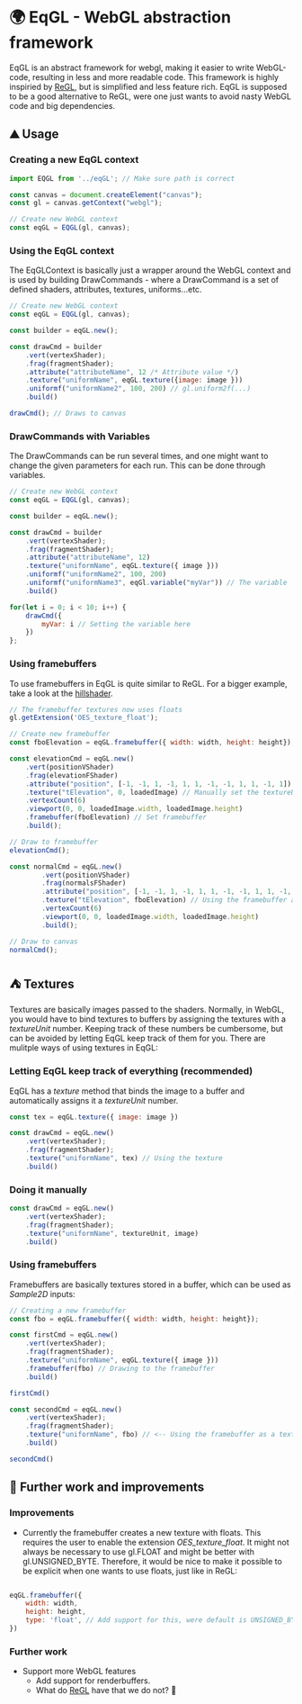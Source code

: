 # 🌍 EqGL - WebGL abstraction framework
EqGL is an abstract framework for webgl, making it easier to write WebGL-code, resulting in less and more readable code. This framework is highly inspiried by [ReGL](https://github.com/regl-project/regl), but is simplified and less feature rich. EqGL is supposed to be a good alternative to ReGL, were one just wants to avoid nasty WebGL code and big dependencies.

## ⛰ Usage

### Creating a new EqGL context
```javascript
import EQGL from '../eqGL'; // Make sure path is correct

const canvas = document.createElement("canvas");
const gl = canvas.getContext("webgl");

// Create new WebGL context
const eqGL = EQGL(gl, canvas);
```

### Using the EqGL context
The EqGLContext is basically just a wrapper around the WebGL context and is used by building DrawCommands - where a DrawCommand is a set of defined shaders, attributes, textures, uniforms...etc.
```javascript
// Create new WebGL context
const eqGL = EQGL(gl, canvas);

const builder = eqGL.new();

const drawCmd = builder
    .vert(vertexShader);
    .frag(fragmentShader);
    .attribute("attributeName", 12 /* Attribute value */)
    .texture("uniformName", eqGL.texture({image: image }))
    .uniformf("uniformName2", 100, 200) // gl.uniform2f(...)
    .build()

drawCmd(); // Draws to canvas
```

### DrawCommands with Variables
The DrawCommands can be run several times, and one might want to change the given parameters for each run. This can be done through variables.

```javascript
// Create new WebGL context
const eqGL = EQGL(gl, canvas);

const builder = eqGL.new();

const drawCmd = builder
    .vert(vertexShader);
    .frag(fragmentShader);
    .attribute("attributeName", 12)
    .texture("uniformName", eqGL.texture({ image }))
    .uniformf("uniformName2", 100, 200)
    .uniformf("uniformName3", eqGl.variable("myVar")) // The variable
    .build()

for(let i = 0; i < 10; i++) {
    drawCmd({
        myVar: i // Setting the variable here
    })
};
```

### Using framebuffers
To use framebuffers in EqGL is quite similar to ReGL. For a bigger example, take a look at the [hillshader](https://github.com/equinor/webviz-subsurface-components/tree/master/src/lib/components/NewLayeredMap/webgl/commands/drawWithAdvancedHillShading.js).
```javascript
// The framebuffer textures now uses floats
gl.getExtension('OES_texture_float');

// Create new framebuffer
const fboElevation = eqGL.framebuffer({ width: width, height: height});

const elevationCmd = eqGL.new()
    .vert(positionVShader)
    .frag(elevationFShader)
    .attribute("position", [-1, -1, 1, -1, 1, 1, -1, -1, 1, 1, -1, 1])
    .texture("tElevation", 0, loadedImage) // Manually set the textureUnit
    .vertexCount(6)
    .viewport(0, 0, loadedImage.width, loadedImage.height)
    .framebuffer(fboElevation) // Set framebuffer
    .build();

// Draw to framebuffer
elevationCmd();

const normalCmd = eqGL.new()
        .vert(positionVShader)
        .frag(normalsFShader)
        .attribute("position", [-1, -1, 1, -1, 1, 1, -1, -1, 1, 1, -1, 1])
        .texture("tElevation", fboElevation) // Using the framebuffer as texture
        .vertexCount(6)
        .viewport(0, 0, loadedImage.width, loadedImage.height)
        .build();

// Draw to canvas
normalCmd();
```

## ⛺ Textures
Textures are basically images passed to the shaders. Normally, in WebGL, you would have to bind textures to buffers by assigning the textures with a _textureUnit_ number. Keeping track of these numbers be cumbersome, but can be avoided by letting EqGL keep track of them for you. There are mulitple ways of using textures in EqGL:

### Letting EqGL keep track of everything (recommended)
EqGL has a _texture_ method that binds the image to a buffer and automatically assigns it a _textureUnit_ number.
```javascript
const tex = eqGL.texture({ image: image })

const drawCmd = eqGL.new()
    .vert(vertexShader);
    .frag(fragmentShader);
    .texture("uniformName", tex) // Using the texture
    .build()
```

### Doing it manually
```javascript
const drawCmd = eqGL.new()
    .vert(vertexShader);
    .frag(fragmentShader);
    .texture("uniformName", textureUnit, image)
    .build()
```

### Using framebuffers
Framebuffers are basically textures stored in a buffer, which can be used as _Sample2D_ inputs:
```javascript
// Creating a new framebuffer
const fbo = eqGL.framebuffer({ width: width, height: height});

const firstCmd = eqGL.new()
    .vert(vertexShader);
    .frag(fragmentShader);
    .texture("uniformName", eqGL.texture({ image }))
    .framebuffer(fbo) // Drawing to the framebuffer
    .build()

firstCmd()

const secondCmd = eqGL.new()
    .vert(vertexShader);
    .frag(fragmentShader);
    .texture("uniformName", fbo) // <-- Using the framebuffer as a texture
    .build()

secondCmd()
```

## 🌌 Further work and improvements
### Improvements
* Currently the framebuffer creates a new texture with floats. This requires the user to enable the extension _OES_texture_float_. It might not always be necessary to use gl.FLOAT and might be better with gl.UNSIGNED_BYTE. Therefore, it would be nice to make it possible to be explicit when one wants to use floats, just like in ReGL:
```javascript

eqGL.framebuffer({
    width: width,
    height: height,
    type: 'float', // Add support for this, were default is UNSIGNED_BYTE
})
```
### Further work
* Support more WebGL features
    * Add support for renderbuffers. 
    * What do [ReGL](https://github.com/regl-project/regl) have that we do not? 🤔 